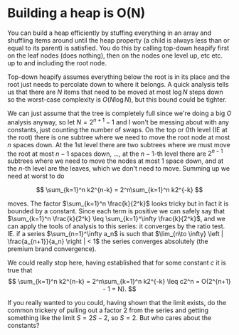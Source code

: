 # Building a heap is O(N)

You can build a heap efficiently by stuffing everything in an array and
shuffling items around until the heap property (a child is always less than or
equal to its parent) is satisfied. You do this by calling top-down heapify
first on the leaf nodes (does nothing), then on the nodes one level up, etc
etc. up to and including the root node. 

Top-down heapify assumes everything below the root is in its place and the root
just needs to percolate down to where it belongs. A quick analysis tells us
that there are $N$ items that need to be moved at most $\log N$ steps down so
the worst-case complexity is $O(N \log N)$, but this bound could be tighter.

We can just assume that the tree is completely full since we're doing a big $O$
analysis anyway, so let $N = 2^{n+1} - 1$ and I won't be messing about with any
constants, just counting the number of swaps. On the top or $0$th level (IE at
the root) there is one subtree where we need to move the root node at most $n$
spaces down. At the $1$st level there are two subtrees where we must move the
root at most $n-1$ spaces down, $\ldots$, at the $n-1$-th level there are
$2^{n-1}$ subtrees where we need to move the nodes at most $1$ space down, and
at the $n$-th level are the leaves, which we don't need to move. Summing up we need at worst to do 

$$
\sum_{k=1}^n k2^{n-k} = 
2^n\sum_{k=1}^n k2^{-k}
$$

moves. The factor $\sum_{k=1}^n \frac{k}{2^k}$ looks tricky but in fact it is
bounded by a constant. Since each term is positive we can safely say that
$\sum_{k=1}^n \frac{k}{2^k} \leq \sum_{k=1}^\infty \frac{k}{2^k}$,
and we can apply the tools of analysis to this series: it converges by the
ratio test. IE. if a series 
$\sum_{n=1}^\infty a_n$ 
is such that 
$\lim_{n\to \infty} \left | \frac{a_{n+1}}{a_n} \right |  < 1$ the series
converges absolutely (the premium brand convergence).

We could really stop here, having established that for some constant $c$ it is
true that 
$$
\sum_{k=1}^n k2^{n-k} = 
2^n\sum_{k=1}^n k2^{-k} \leq c2^n = O(2^{n+1} - 1 = N).
$$

If you really wanted to you could, having shown that the limit exists, do the
common trickery of pulling out a factor $2$ from the series and getting
something like the limit $S = 2S - 2,$ so $S = 2.$ But who cares about
the constants?
